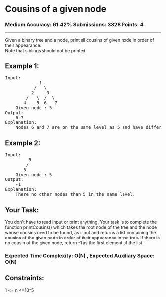 # Cousins of a given node
### Medium Accuracy: 61.42% Submissions: 3328 Points: 4
---

Given a binary tree and a node, print all cousins of given node in order of their appearance.\
Note that siblings should not be printed.

## Example 1:
<pre>
Input:
             1
           /   \
          2     3
        /   \  /  \
       4    5  6   7
	Given node : 5
Output:
	6 7
Explanation:
	Nodes 6 and 7 are on the same level as 5 and have different parents.
</pre>

## Example 2:
<pre>
Input:
         9
        /
       5
	Given node : 5
Output:
	-1
Explanation:
	There no other nodes than 5 in the same level.
</pre>

## Your Task:
You don't have to read input or print anything. Your task is to complete the function printCousins() which takes the root node of the tree and the node whose cousins need to be found, as input and returns a list containing the cousins of the given node in order of their appearance in the tree. If there is no cousin of the given node, return -1 as the first element of the list.

### Expected Time Complexity: O(N) , Expected Auxiliary Space: O(N)


## Constraints:
1 <= n <=10^5
